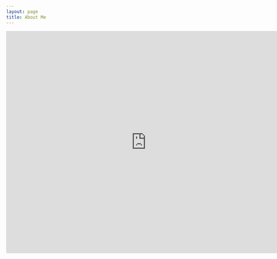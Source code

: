 ```yaml
---
layout: page
title: About Me
---
```




<embed src="https://trailblazed.github.io/Sarada_Tadepalli.pdf" width="150%" height="600px"/>
